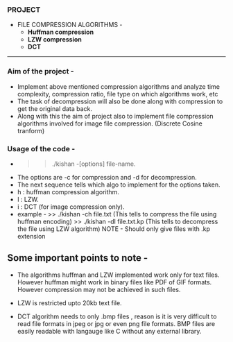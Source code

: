 ### PROJECT
* FILE COMPRESSION ALGORITHMS -
    * **Huffman compression**
    * **LZW compression**
    * **DCT**
* * *

### Aim of the project -

* Implement above mentioned compression algorithms and analyze time complexity, compression ratio, file type on which algorithms work, etc 
* The task of decompression will also be done along with compression to get the original data back.
* Along with this the aim of project also to implement file compression algorithms involved for image file compression.
  (Discrete Cosine tranform)

### Usage of the code -

* >> ./kishan -[options] file-name.
* The options are -c for compression and -d for decompression.
* The next sequence tells which algo to implement for the options taken.
* h : huffman compression algorithm.
* l : LZW. 
* i : DCT (for image compression only).
* example - >> ./kishan -ch file.txt 
               (This tells to compress the file using huffman encoding)
            >> ./kishan -dl file.txt.kp
                (This tells to decompress the file using LZW algorithm) NOTE - Should only give files with .kp extension

## Some important points to note - 

* The algorithms huffman and LZW implemented work only for text files. However huffman might work in binary files like PDF of GIF formats. However compression may not be achieved in such files.

* LZW is restricted upto 20kb text file.

* DCT algorithm needs to only .bmp files , reason is it is very difficult to read file formats in jpeg or jpg or even png
  file formats. BMP files are easily readable with langauge like C without any external library.

